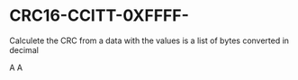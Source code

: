 # CRC16-CCITT-0XFFFF-
Calculete the CRC from a data with the values is a list of bytes converted in decimal

A
A
